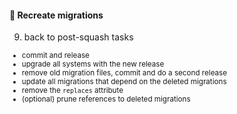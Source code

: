#### 🤯 Recreate migrations

9. back to post-squash tasks

<small>

- commit and release
- upgrade all systems with the new release
- remove old migration files, commit and do a second release
- update all migrations that depend on the deleted migrations
- remove the `replaces` attribute
- (optional) prune references to deleted migrations

</small>


<aside class="notes">
</aside>
